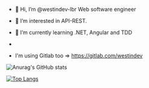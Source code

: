 - 👋 Hi, I’m @westindev-lbr Web software engineer 
- 👀 I’m interested in API-REST.
- 🌱 I’m currently learning .NET, Angular and TDD
- 

- I'm using Gitlab too => https://gitlab.com/westindev


![Anurag's GitHub stats](https://github-readme-stats.vercel.app/api?username=westindev-lbr&show_icons=true&theme=dracula)

[![Top Langs](https://github-readme-stats.vercel.app/api/top-langs/?username=anuraghazra&layout=compact)](https://github.com/westindev-lbr/)


<!---
WestInDev64/WestInDev64 is a ✨ special ✨ repository because its `README.md` (this file) appears on your GitHub profile.
You can click the Preview link to take a look at your changes.
--->
